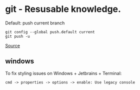 # git - Resusable knowledge.

Default: push current branch
```
git config --global push.default current
git push -u
```
[Source](https://stackoverflow.com/a/948397/2790481)

## windows

To fix styling issues on Windows + Jetbrains + Terminal:

```
cmd -> properties -> options -> enable: Use legacy console
```
